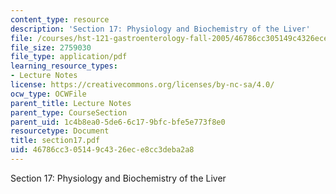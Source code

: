 ```yaml
---
content_type: resource
description: 'Section 17: Physiology and Biochemistry of the Liver'
file: /courses/hst-121-gastroenterology-fall-2005/46786cc305149c4326ece8cc3deba2a8_section17.pdf
file_size: 2759030
file_type: application/pdf
learning_resource_types:
- Lecture Notes
license: https://creativecommons.org/licenses/by-nc-sa/4.0/
ocw_type: OCWFile
parent_title: Lecture Notes
parent_type: CourseSection
parent_uid: 1c4b8ea0-5de6-6c17-9bfc-bfe5e773f8e0
resourcetype: Document
title: section17.pdf
uid: 46786cc3-0514-9c43-26ec-e8cc3deba2a8
---
```

Section 17: Physiology and Biochemistry of the Liver
